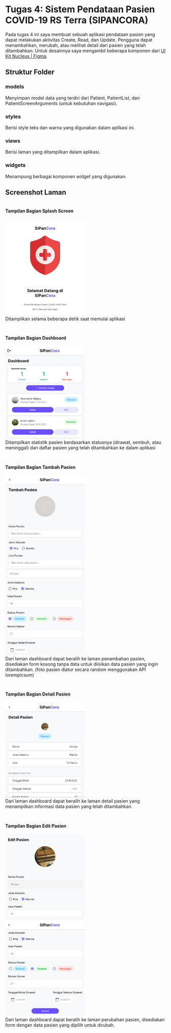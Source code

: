 
# Tugas 4: Sistem Pendataan Pasien COVID-19 RS Terra (SIPANCORA)

Pada tugas 4 ini saya membuat sebuah aplikasi pendataan pasien yang dapat melakukan aktivitas Create, Read, dan Update. Pengguna dapat menambahkan, merubah, atau melihat detail dari pasien yang telah ditambahkan. Untuk desainnya saya mengambil beberapa komponen dari [UI Kit Nucleus | Figma](https://www.figma.com/community/file/967227093809940846).

## Struktur Folder
### models
Menyimpan model data yang terdiri dari Patient, PatientList, dan PatientScreenArguments (untuk kebutuhan navigasi).
### styles
Berisi style teks dan warna yang digunakan dalam aplikasi ini.
### views
Berisi laman yang ditampilkan dalam aplikasi.
### widgets
Menampung berbagai komponen widget yang digunakan.


## Screenshot Laman

<div style="display: flex; flex-wrap: wrap; gap: 24px;">
    <div>
        <h4>Tampilan Bagian Splash Screen</h4>
        <img src="../../screenshots/tugas04/splash.png" width="250"><br>
        <a>Ditampilkan selama beberapa detik saat memulai aplikasi</a>
    </div>
    <div>
        <h4>Tampilan Bagian Dashboard</h4>
        <img src="../../screenshots/tugas04/dashboard.png" width="250"><br>
        <a>Ditampilkan statistik pasien berdasarkan statusnya (dirawat, sembuh, atau meninggal) dan daftar pasien yang telah ditambahkan ke dalam aplikasi</a>
    </div>
    <div>
        <h4>Tampilan Bagian Tambah Pasien</h4>
        <img src="../../screenshots/tugas04/tambah.png" width="250"><br>
        <img src="../../screenshots/tugas04/tambah2.png" width="250"><br>
        <a>Dari laman dashboard dapat beralih ke laman penambahan pasien, disediakan form kosong tanpa data untuk diisikan data pasien yang ingin ditambahkan. (foto pasien diatur secara random menggunakan API lorempicsum)</a>
    </div>
    <div>
        <h4>Tampilan Bagian Detail Pasien</h4>
        <img src="../../screenshots/tugas04/detail.png" width="250"><br>
        <a>Dari laman dashboard dapat beralih ke laman detail pasien yang menampilkan informasi data pasien yang telah ditambahkan.</a>
    </div>
    <div>
        <h4>Tampilan Bagian Edit Pasien</h4>
        <img src="../../screenshots/tugas04/edit.png" width="250"><br>
        <img src="../../screenshots/tugas04/edit2.png" width="250"><br>
        <a>Dari laman dashboard dapat beralih ke laman perubahan pasien, disediakan form dengan data pasien yang dipilih untuk dirubah.</a>
    </div>
</div>